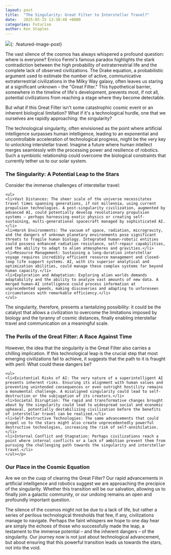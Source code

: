 ```yaml
---
layout: post
title:  "The Singularity: Great Filter to Interstellar Travel?"
date:   2025-05-15 13:30:48 +0000
categories: Futurism
author: Ken Staples
---
```


![][def]{: .featured-image-post}

<p>The vast silence of the cosmos has always whispered a profound question: where is everyone? Enrico Fermi's famous paradox highlights the stark contradiction between the high probability of extraterrestrial life and the complete lack of observed civilizations. The Drake equation, a probabilistic argument used to estimate the number of active, communicative extraterrestrial civilizations in the Milky Way galaxy, often leaves us staring at a significant unknown – the "Great Filter." This hypothetical barrier, somewhere in the timeline of life's development, prevents most, if not all, potential civilizations from reaching a stage where they become detectable.</p>

<p>But what if this Great Filter isn't some catastrophic cosmic event or an inherent biological limitation? What if it's a technological hurdle, one that we ourselves are rapidly approaching: the singularity?</p>

<p>The technological singularity, often envisioned as the point where artificial intelligence surpasses human intelligence, leading to an exponential and uncontrollable acceleration of technological progress, might be the very key to unlocking interstellar travel. Imagine a future where human intellect merges seamlessly with the processing power and resilience of robotics. Such a symbiotic relationship could overcome the biological constraints that currently tether us to our solar system.</p>

<h3>The Singularity: A Potential Leap to the Stars</h3>

<p>Consider the immense challenges of interstellar travel:

    <ul>
    <li>Vast Distances: The sheer scale of the universe necessitates travel times spanning generations, if not millennia, using current propulsion technologies. A post-singularity civilization, augmented by advanced AI, could potentially develop revolutionary propulsion systems – perhaps harnessing exotic physics or creating self-sustaining, multi-generational spacecraft managed by sophisticated AI.</li>
    <li>Harsh Environments: The vacuum of space, radiation, microgravity, and the dangers of unknown planetary environments pose significant threats to fragile human biology. Integrated human-robotic entities could possess enhanced radiation resistance, self-repair capabilities, and the ability to adapt to alien atmospheres and gravities.</li>
    <li>Resource Management: Sustaining a long-duration interstellar voyage requires incredibly efficient resource management and closed-loop life support systems. AI, with its superior analytical and optimization abilities, could manage these complex systems far beyond human capacity.</li>
    <li>Exploration and Adaptation: Exploring alien worlds demands adaptability and the ability to analyze vast amounts of new data. A merged human-AI intelligence could process information at unprecedented speeds, making discoveries and adapting to unforeseen circumstances with remarkable efficiency.</li>
    </ul>

The singularity, therefore, presents a tantalizing possibility: it could be the catalyst that allows a civilization to overcome the limitations imposed by biology and the tyranny of cosmic distances, finally enabling interstellar travel and communication on a meaningful scale.</p>

<h3>The Perils of the Great Filter: A Race Against Time</h3>

<p>However, the idea that the singularity is the Great Filter also carries a chilling implication. If this technological leap is the crucial step that most emerging civilizations fail to achieve, it suggests that the path to it is fraught with peril. What could these dangers be?

    <ul>
    <li>Existential Risks of AI: The very nature of a superintelligent AI presents inherent risks. Ensuring its alignment with human values and preventing unintended consequences or even outright hostility remains a monumental challenge. A misaligned singularity could lead to self-destruction or the subjugation of its creators.</li>
    <li>Societal Disruption: The rapid and transformative changes brought about by the singularity could lead to widespread social and economic upheaval, potentially destabilizing civilization before the benefits of interstellar travel can be realized.</li>
    <li>Self-Destructive Technologies: The same advancements that could propel us to the stars might also create unprecedentedly powerful destructive technologies, increasing the risk of self-annihilation.</li>
    <li>Internal Conflict and Stagnation: Perhaps civilizations reach a point where internal conflicts or a lack of ambition prevent them from pursuing the challenging path towards the singularity and interstellar travel.</li>
    </ul></p>

<h3>Our Place in the Cosmic Equation</h3>

Are we on the cusp of clearing the Great Filter? Our rapid advancements in artificial intelligence and robotics suggest we are approaching the precipice of the singularity. Whether this transition will be our salvation, allowing us to finally join a galactic community, or our undoing remains an open and profoundly important question.

The silence of the cosmos might not be due to a lack of life, but rather a series of perilous technological thresholds that few, if any, civilizations manage to navigate. Perhaps the faint whispers we hope to one day hear are simply the echoes of those who successfully made the leap, a testament to the immense potential – and the inherent dangers – of the singularity. Our journey now is not just about technological advancement, but about ensuring that this powerful transition leads us towards the stars, not into the void.



[def]: /images/AIgenerate1.png